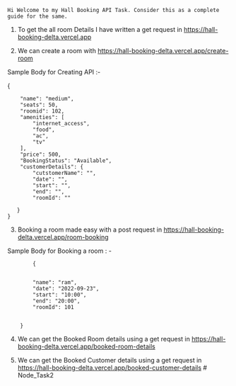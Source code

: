 
    Hi Welcome to my Hall Booking API Task. Consider this as a complete guide for the same.



1) To get the all room Details I have written a get request in https://hall-booking-delta.vercel.app


2)  We can create a room with https://hall-booking-delta.vercel.app/create-room

Sample Body for Creating API :-





{

     
        "name": "medium",
        "seats": 50,
        "roomid": 102,
        "amenities": [
            "internet_access",
            "food",
            "ac",
            "tv"
        ],
        "price": 500,
        "BookingStatus": "Available",
        "customerDetails": {
            "cutstomerName": "",
            "date": "",
            "start": "",
            "end": "",
            "roomId": ""
       
       }
    }




3) Booking a room made easy with a post request in https://hall-booking-delta.vercel.app/room-booking

Sample Body for Booking a room : -



            {
            
            
            "name": "ram",
            "date": "2022-09-23",
            "start": "10:00",
            "end": "20:00",
            "roomId": 101
            
            
        }


 4) We can get the Booked Room details using a get request in https://hall-booking-delta.vercel.app/booked-room-details


 5) We can get the Booked Customer details using a get request in  https://hall-booking-delta.vercel.app/booked-customer-details
#   N o d e _ T a s k 2  
 
